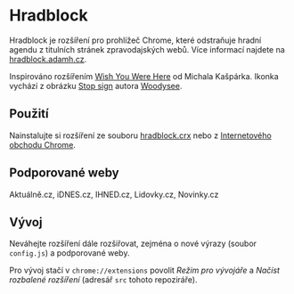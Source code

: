 # Hradblock

Hradblock je rozšíření pro prohlížeč Chrome, které odstraňuje hradní agendu z
titulních stránek zpravodajských webů. Více informací najdete na
[hradblock.adamh.cz][1].

Inspirováno rozšířením [Wish You Were Here][2] od Michala Kašpárka. Ikonka
vychází z obrázku [Stop sign][3] autora [Woodysee][4].

## Použití

Nainstalujte si rozšíření ze souboru [hradblock.crx][5] nebo z
[Internetového obchodu Chrome][6].

## Podporované weby

Aktuálně.cz, iDNES.cz, IHNED.cz, Lidovky.cz, Novinky.cz

## Vývoj

Neváhejte rozšíření dále rozšiřovat, zejména o nové výrazy (soubor `config.js`)
a podporované weby.

Pro vývoj stačí v `chrome://extensions` povolit *Režim pro vývojáře* a *Načíst
rozbalené rozšíření* (adresář `src` tohoto repoziráře).

[1]: https://hradblock.adamh.cz
[2]: https://github.com/michalkasparek/WishYouWereHere
[3]: https://commons.wikimedia.org/wiki/File:Stopsign_sing.png
[4]: https://en.wikipedia.org/wiki/User:Woodysee
[5]: https://github.com/adamheinrich/hradblock/raw/master/hradblock.crx
[6]: https://chrome.google.com/webstore/detail/hradblock/bbjmpmpachnjgdpbhhgonhiohlhlkopi
